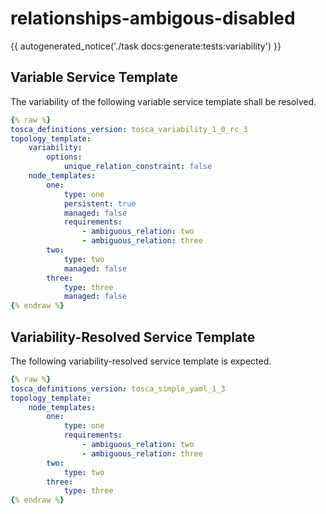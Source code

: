 # relationships-ambigous-disabled

{{ autogenerated_notice('./task docs:generate:tests:variability') }}


## Variable Service Template

The variability of the following variable service template shall be resolved.

```yaml linenums="1"
{% raw %}
tosca_definitions_version: tosca_variability_1_0_rc_3
topology_template:
    variability:
        options:
            unique_relation_constraint: false
    node_templates:
        one:
            type: one
            persistent: true
            managed: false
            requirements:
                - ambiguous_relation: two
                - ambiguous_relation: three
        two:
            type: two
            managed: false
        three:
            type: three
            managed: false
{% endraw %}
```




## Variability-Resolved Service Template

The following variability-resolved service template is expected.

```yaml linenums="1"
{% raw %}
tosca_definitions_version: tosca_simple_yaml_1_3
topology_template:
    node_templates:
        one:
            type: one
            requirements:
                - ambiguous_relation: two
                - ambiguous_relation: three
        two:
            type: two
        three:
            type: three
{% endraw %}
```

